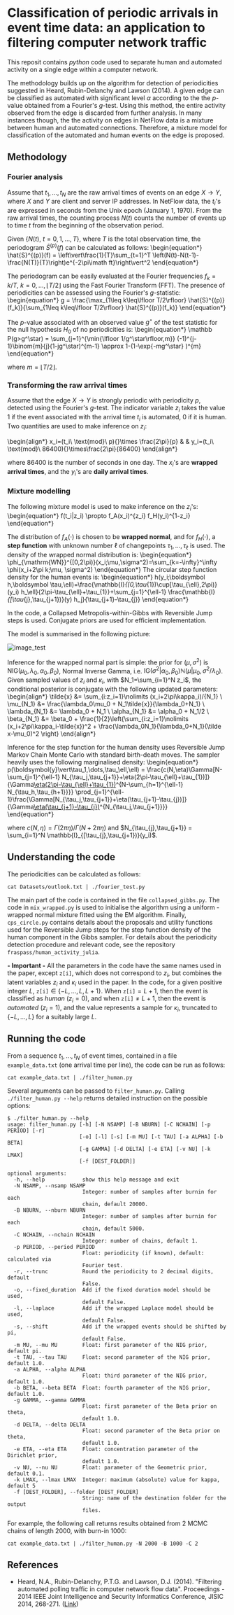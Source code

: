 # Classification of periodic arrivals in event time data: an application to filtering computer network traffic

This reposit contains *python* code used to separate human and automated activity on a single edge within a computer network. 

The methodology builds up on the algorithm for detection of periodicities suggested in Heard, Rubin-Delanchy and Lawson (2014). A given edge can be classified as automated with significant level $\alpha$ according to the the $p$-value obtained from a Fourier's $g$-test. Using this method, the entire activity observed from the edge is discarded from further analysis. In many instances though, the the activity on edges in NetFlow data is a mixture between human and automated connections. Therefore, a mixture model for classification of the automated and human events on the edge is proposed. 

## Methodology

### Fourier analysis

Assume that $t_1,\dots,t_N$ are the raw arrival times of events on an edge $X\to Y$, where $X$ and $Y$ are client and server IP addresses. In NetFlow data, the $t_i$'s are expressed in seconds from the Unix epoch (January 1, 1970). From the raw arrival times, the counting process $N(t)$ counts the number of events up to time $t$ from the beginning of the observation period. 

Given $\{N(t),\ t=0,1,\dots,T\}$, where $T$ is the total observation time, the periodogram $\hat{S}^{(p)}(f)$ can be calculated as follows:
\begin{equation*}
\hat{S}^{(p)}(f) = \left\vert\frac{1}{T}\sum_{t=1}^T \left(N(t)-N(t-1)-\frac{N(T)}{T}\right)e^{-2\pi\imath ft}\right\vert^2
\end{equation*}

The periodogram can be easily evaluated at the Fourier frequencies $f_k = k/T,\ k=0,\dots,\lfloor T/2 \rfloor$ using the Fast Fourier Transform (FFT). The presence of periodicities can be assessed using the Fourier's $g$-statistic:
\begin{equation*}
g = \frac{\max_{1\leq k\leq\lfloor T/2\rfloor} \hat{S}^{(p)}(f_k)}{\sum_{1\leq k\leq\lfloor T/2\rfloor} \hat{S}^{(p)}(f_k)}
\end{equation*}

The $p$-value associated with an observed value $g^\star$ of the test statistic for the null hypothesis $H_0$ of no periodicities is:
\begin{equation*}
\mathbb P(g>g^\star) = \sum_{j=1}^{\min\{\lfloor 1/g^\star\rfloor,m\}} (-1)^{j-1}\binom{m}{j}(1-jg^\star)^{m-1} \approx 1-(1-\exp\{-mg^\star\} )^{m}
\end{equation*}

where $m = \lfloor T/2\rfloor$.

### Transforming the raw arrival times

Assume that the edge $X\to Y$ is strongly periodic with periodicity $p$, detected using the Fourier's $g$-test. The indicator variable $z_i$ takes the value $1$ if the event associated with the arrival time $t_i$ is automated, $0$ if it is human. Two quantities are used to make inference on $z_i$:

\begin{align*}
x_i=(t_i\ \text{mod}\ p){}\times \frac{2\pi}{p} & & y_i=(t_i\ \text{mod}\ 86400){}\times\frac{2\pi}{86400}
\end{align*}

where $86400$ is the number of seconds in one day. The $x_i$'s are **wrapped arrival times**, and the $y_i$'s are **daily arrival times**. 

### Mixture modelling

The following mixture model is used to make inference on the $z_i$'s:
\begin{equation*}
f(t_i|z_i) \propto f_A(x_i)^{z_i} f_H(y_i)^{1-z_i} 
\end{equation*}

The distribution of $f_A(\cdot)$ is chosen to be **wrapped normal**, and for $f_H(\cdot)$, a **step function** with unknown number $\ell$ of changepoints $\tau_1,\dots,\tau_\ell$ is used. The density of the wrapped normal distribution is:
\begin{equation*}
\phi_{\mathrm{WN}}^{[0,2\pi)}(x_i;\mu,\sigma^2)=\sum_{k=-\infty}^\infty \phi(x_i+2\pi k;\mu, \sigma^2)
\end{equation*}
The circular step function density for the human events is:
\begin{equation*}
h(y_i;\boldsymbol h,\boldsymbol \tau,\ell)=\frac{\mathbb{I}_{[0,\tau_{1})\cup[\tau_{\ell},2\pi)}(y_i) h_\ell}{2\pi-\tau_{\ell}+\tau_{1}}+\sum_{j=1}^{\ell-1} \frac{\mathbb{I}_{[\tau_{j},\tau_{j+1})}(y) h_j}{\tau_{j+1}-\tau_{j}}
\end{equation*}

In the code, a Collapsed Metropolis-within-Gibbs with Reversible Jump steps is used. Conjugate priors are used for efficient implementation.

The model is summarised in the following picture:

![image_test](images/model_graphical.png)

Inference for the wrapped normal part is simple: the prior for $(\mu,\sigma^2)$ is $\mathrm{NIG}(\mu_0,\lambda_0,\alpha_0,\beta_0)$, Normal Inverse Gamma, i.e. $\mathrm{IG}(\sigma^2\vert\alpha_0,\beta_0) \mathbb{N}(\mu\vert\mu_0,\sigma^2/\lambda_0)$. Given sampled values of $z_i$ and $\kappa_i$, with $N_1=\sum_{i=1}^N z_i$,  the conditional posterior is conjugate with the following updated parameters:
\begin{align*}
\tilde{x} &= \sum_{i:z_i=1}\nolimits (x_i+2\pi\kappa_i)/{N_1} \\
\mu_{N_1} &= \frac{\lambda_0\mu_0 + N_1\tilde{x}}{\lambda_0+N_1} \\
\lambda_{N_1} &= \lambda_0 + N_1 \\
\alpha_{N_1} &= \alpha_0 + N_1/2 \\
\beta_{N_1} &= \beta_0 + \frac{1}{2}\left\{\sum_{i:z_i=1}\nolimits (x_i+2\pi\kappa_i-\tilde{x})^2 + \frac{\lambda_0N_1}{\lambda_0+N_1}(\tilde x-\mu_0)^2 \right\}
\end{align*}

Inference for the step function for the human density uses Reversible Jump Markov Chain Monte Carlo with standard birth-death moves. The sampler heavily uses the following marginalised density:
\begin{equation*}
p(\boldsymbol{y}\vert\tau_1,\dots,\tau_\ell,\ell) = \frac{c(N,\eta)\Gamma[N-\sum_{j=1}^{\ell-1} N_{\tau_j,\tau_{j+1}}+\eta(2\pi-\tau_{\ell}+\tau_{1})]}{\Gamma[\eta(2\pi-\tau_{\ell}+\tau_{1})](2\pi-\tau_\ell+\tau_1)^{N-\sum_{h=1}^{\ell-1} N_{\tau_h,\tau_{h+1}}}} \prod_{j=1}^{\ell-1}\frac{\Gamma[N_{\tau_j,\tau_{j+1}}+\eta(\tau_{j+1}-\tau_{j})]}{\Gamma[\eta(\tau_{j+1}-\tau_{j})](\tau_{j+1}-\tau_j)^{N_{\tau_j,\tau_{j+1}}}}  
\end{equation*}

where $c(N,\eta)=\Gamma(2\pi\eta)/\Gamma(N+2\pi\eta)$ and $N_{\tau_{j},\tau_{j+1}} = \sum_{i=1}^N \mathbb{I}_{[\tau_{j},\tau_{j+1})}(y_i)$. 

## Understanding the code

The periodicities can be calculated as follows:
```
cat Datasets/outlook.txt | ./fourier_test.py
```

The main part of the code is contained in the file `collapsed_gibbs.py`. The code in `mix_wrapped.py` is used to initialise the algorithm using a uniform - wrapped normal mixture fitted using the EM algorithm. Finally, `cps_circle.py` contains details about the proposals and utility functions used for the Reversible Jump steps for the step function density of the human component in the Gibbs sampler. For details about the periodicity detection procedure and relevant code, see the repository `fraspass/human_activity_julia`.

**- Important -** All the parameters in the code have the same names used in the paper, except `z[i]`, which does not correspond to $z_i$, but combines the latent variables $z_i$ and $\kappa_i$ used in the paper. In the code, for a given positive integer $L$, `z[i]`$\in\{-L,\dots,L,L+1\}$. When `z[i]`$=L+1$, then the event is classified as *human* ($z_i=0$), and when `z[i]`$\neq L+1$, then the event is *automated* ($z_i=1$), and the value represents a sample for $\kappa_i$, truncated to $\{-L,\dots,L\}$ for a suitably large $L$. 

## Running the code

From a sequence $t_1,\dots,t_N$ of event times, contained in a file `example_data.txt` (one arrival time per line), the code can be run as follows:
```
cat example_data.txt | ./filter_human.py
```

Several arguments can be passed to `filter_human.py`. Calling `./filter_human.py --help` returns detailed instruction on the possible options:
```
$ ./filter_human.py --help
usage: filter_human.py [-h] [-N NSAMP] [-B NBURN] [-C NCHAIN] [-p PERIOD] [-r]
                       [-o] [-l] [-s] [-m MU] [-t TAU] [-a ALPHA] [-b BETA]
                       [-g GAMMA] [-d DELTA] [-e ETA] [-v NU] [-k LMAX]
                       [-f [DEST_FOLDER]]

optional arguments:
  -h, --help            show this help message and exit
  -N NSAMP, --nsamp NSAMP
                        Integer: number of samples after burnin for each
                        chain, default 20000.
  -B NBURN, --nburn NBURN
                        Integer: number of samples after burnin for each
                        chain, default 5000.
  -C NCHAIN, --nchain NCHAIN
                        Integer: number of chains, default 1.
  -p PERIOD, --period PERIOD
                        Float: periodicity (if known), default: calculated via
                        Fourier test.
  -r, --trunc           Round the periodicity to 2 decimal digits, default
                        False.
  -o, --fixed_duration  Add if the fixed duration model should be used,
                        default False.
  -l, --laplace         Add if the wrapped Laplace model should be used,
                        default False.
  -s, --shift           Add if the wrapped events should be shifted by pi,
                        default False.
  -m MU, --mu MU        Float: first parameter of the NIG prior, default pi.
  -t TAU, --tau TAU     Float: second parameter of the NIG prior, default 1.0.
  -a ALPHA, --alpha ALPHA
                        Float: third parameter of the NIG prior, default 1.0.
  -b BETA, --beta BETA  Float: fourth parameter of the NIG prior, default 1.0.
  -g GAMMA, --gamma GAMMA
                        Float: first parameter of the Beta prior on theta,
                        default 1.0.
  -d DELTA, --delta DELTA
                        Float: second parameter of the Beta prior on theta,
                        default 1.0.
  -e ETA, --eta ETA     Float: concentration parameter of the Dirichlet prior,
                        default 1.0.
  -v NU, --nu NU        Float: parameter of the Geometric prior, default 0.1.
  -k LMAX, --lmax LMAX  Integer: maximum (absolute) value for kappa, default 5
  -f [DEST_FOLDER], --folder [DEST_FOLDER]
                        String: name of the destination folder for the output
                        files.

```

For example, the following call returns results obtained from 2 MCMC chains of length 2000, with burn-in 1000:
```
cat example_data.txt | ./filter_human.py -N 2000 -B 1000 -C 2
```

## References

* Heard, N.A., Rubin-Delanchy, P.T.G. and Lawson, D.J. (2014). "Filtering automated polling traffic in computer network flow data". Proceedings - 2014 IEEE Joint Intelligence and Security Informatics Conference, JISIC 2014, 268-271. ([Link](https://ieeexplore.ieee.org/document/6975589/))
